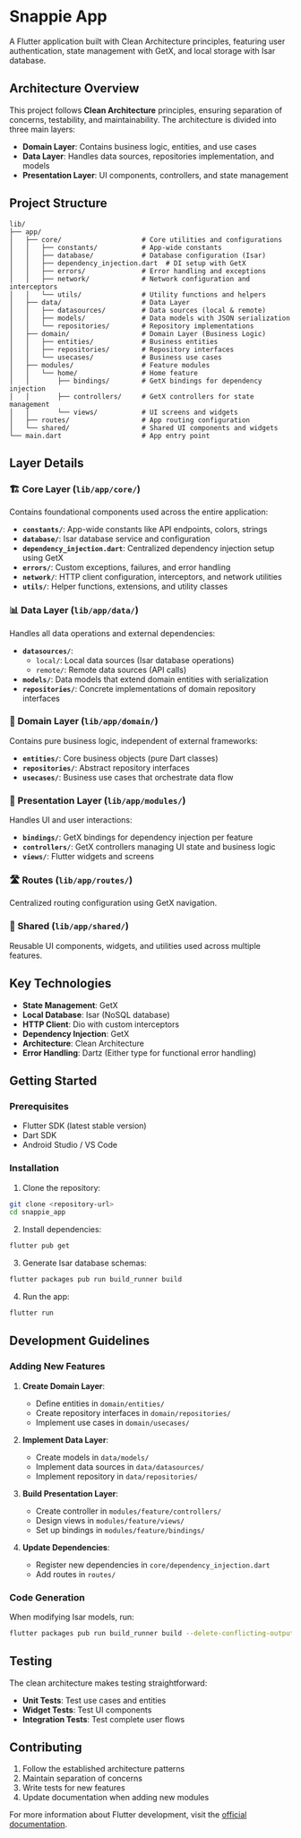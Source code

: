 # Snappie App

A Flutter application built with Clean Architecture principles, featuring user authentication, state management with GetX, and local storage with Isar database.

## Architecture Overview

This project follows **Clean Architecture** principles, ensuring separation of concerns, testability, and maintainability. The architecture is divided into three main layers:

- **Domain Layer**: Contains business logic, entities, and use cases
- **Data Layer**: Handles data sources, repositories implementation, and models
- **Presentation Layer**: UI components, controllers, and state management

## Project Structure

```
lib/
├── app/
│   ├── core/                    # Core utilities and configurations
│   │   ├── constants/           # App-wide constants
│   │   ├── database/            # Database configuration (Isar)
│   │   ├── dependency_injection.dart  # DI setup with GetX
│   │   ├── errors/              # Error handling and exceptions
│   │   ├── network/             # Network configuration and interceptors
│   │   └── utils/               # Utility functions and helpers
│   ├── data/                    # Data Layer
│   │   ├── datasources/         # Data sources (local & remote)
│   │   ├── models/              # Data models with JSON serialization
│   │   └── repositories/        # Repository implementations
│   ├── domain/                  # Domain Layer (Business Logic)
│   │   ├── entities/            # Business entities
│   │   ├── repositories/        # Repository interfaces
│   │   └── usecases/            # Business use cases
│   ├── modules/                 # Feature modules
│   │   └── home/                # Home feature
│   │       ├── bindings/        # GetX bindings for dependency injection
│   │       ├── controllers/     # GetX controllers for state management
│   │       └── views/           # UI screens and widgets
│   ├── routes/                  # App routing configuration
│   └── shared/                  # Shared UI components and widgets
└── main.dart                    # App entry point
```

## Layer Details

### 🏗️ Core Layer (`lib/app/core/`)
Contains foundational components used across the entire application:

- **`constants/`**: App-wide constants like API endpoints, colors, strings
- **`database/`**: Isar database service and configuration
- **`dependency_injection.dart`**: Centralized dependency injection setup using GetX
- **`errors/`**: Custom exceptions, failures, and error handling
- **`network/`**: HTTP client configuration, interceptors, and network utilities
- **`utils/`**: Helper functions, extensions, and utility classes

### 📊 Data Layer (`lib/app/data/`)
Handles all data operations and external dependencies:

- **`datasources/`**: 
  - `local/`: Local data sources (Isar database operations)
  - `remote/`: Remote data sources (API calls)
- **`models/`**: Data models that extend domain entities with serialization
- **`repositories/`**: Concrete implementations of domain repository interfaces

### 🎯 Domain Layer (`lib/app/domain/`)
Contains pure business logic, independent of external frameworks:

- **`entities/`**: Core business objects (pure Dart classes)
- **`repositories/`**: Abstract repository interfaces
- **`usecases/`**: Business use cases that orchestrate data flow

### 🎨 Presentation Layer (`lib/app/modules/`)
Handles UI and user interactions:

- **`bindings/`**: GetX bindings for dependency injection per feature
- **`controllers/`**: GetX controllers managing UI state and business logic
- **`views/`**: Flutter widgets and screens

### 🛣️ Routes (`lib/app/routes/`)
Centralized routing configuration using GetX navigation.

### 🔄 Shared (`lib/app/shared/`)
Reusable UI components, widgets, and utilities used across multiple features.

## Key Technologies

- **State Management**: GetX
- **Local Database**: Isar (NoSQL database)
- **HTTP Client**: Dio with custom interceptors
- **Dependency Injection**: GetX
- **Architecture**: Clean Architecture
- **Error Handling**: Dartz (Either type for functional error handling)

## Getting Started

### Prerequisites
- Flutter SDK (latest stable version)
- Dart SDK
- Android Studio / VS Code

### Installation

1. Clone the repository:
```bash
git clone <repository-url>
cd snappie_app
```

2. Install dependencies:
```bash
flutter pub get
```

3. Generate Isar database schemas:
```bash
flutter packages pub run build_runner build
```

4. Run the app:
```bash
flutter run
```

## Development Guidelines

### Adding New Features

1. **Create Domain Layer**:
   - Define entities in `domain/entities/`
   - Create repository interfaces in `domain/repositories/`
   - Implement use cases in `domain/usecases/`

2. **Implement Data Layer**:
   - Create models in `data/models/`
   - Implement data sources in `data/datasources/`
   - Implement repository in `data/repositories/`

3. **Build Presentation Layer**:
   - Create controller in `modules/feature/controllers/`
   - Design views in `modules/feature/views/`
   - Set up bindings in `modules/feature/bindings/`

4. **Update Dependencies**:
   - Register new dependencies in `core/dependency_injection.dart`
   - Add routes in `routes/`

### Code Generation

When modifying Isar models, run:
```bash
flutter packages pub run build_runner build --delete-conflicting-outputs
```

## Testing

The clean architecture makes testing straightforward:
- **Unit Tests**: Test use cases and entities
- **Widget Tests**: Test UI components
- **Integration Tests**: Test complete user flows

## Contributing

1. Follow the established architecture patterns
2. Maintain separation of concerns
3. Write tests for new features
4. Update documentation when adding new modules

For more information about Flutter development, visit the [official documentation](https://docs.flutter.dev/).
